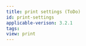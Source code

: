 ```yaml
---
title: print settings (ToDo)
id: print-settings
applicable-verison: 3.2.1
tags: 
view: print
---
```


